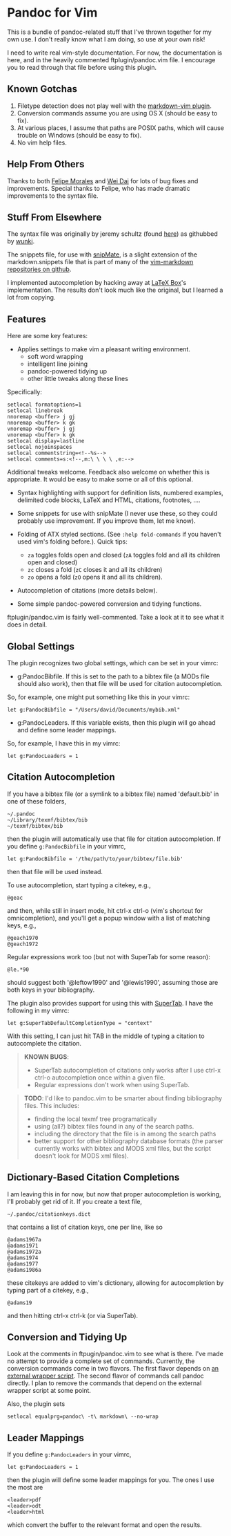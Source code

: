 Pandoc for Vim
==============

This is a bundle of pandoc-related stuff that I've thrown together for my own use. I don't really know what I am doing, so use at your own risk!

I need to write real vim-style documentation. For now, the documentation is here, and in the heavily commented ftplugin/pandoc.vim file. I encourage you to read through that file before using this plugin.

Known Gotchas
-------------

1.  Filetype detection does not play well with the [markdown-vim
    plugin](http://plasticboy.com/markdown-vim-mode/).
2.  Conversion commands assume you are using OS X (should be easy to
    fix).
3.  At various places, I assume that paths are POSIX paths, which
    will cause trouble on Windows (should be easy to fix).
4.  No vim help files.

Help From Others
----------------

Thanks to both [Felipe Morales](https://github.com/fmoralesc) and [Wei Dai](https://github.com/clvv) for lots of bug fixes and improvements. Special thanks to Felipe, who has made dramatic improvements to the syntax file.

Stuff From Elsewhere
--------------------

The syntax file was originally by jeremy schultz (found
[here](http://www.vim.org/scripts/script.php?script_id=2389)) as
githubbed by [wunki](https://github.com/wunki/vim-pandoc). 

The snippets file, for use with
[snipMate](http://www.vim.org/scripts/script.php?script_id=2540), is a
slight extension of the markdown.snippets file that is part of many of
the [vim-markdown repositories on
github](https://github.com/hallison/vim-markdown).

I implemented autocompletion by hacking away at [LaTeX Box]'s 
implementation. The results don't look much like the original, but
I learned a lot from copying.

[LaTeX Box]: http://www.vim.org/scripts/script.php?script_id=3109

Features
--------

Here are some key features:

+   Applies settings to make vim a pleasant writing environment.
	-    soft word wrapping
	-    intelligent line joining
	-    pandoc-powered tidying up
	-    other little tweaks along these lines

Specifically:

	setlocal formatoptions=1
	setlocal linebreak
	nnoremap <buffer> j gj
	nnoremap <buffer> k gk
	vnoremap <buffer> j gj
	vnoremap <buffer> k gk
	setlocal display=lastline
	setlocal nojoinspaces
	setlocal commentstring=<!--%s-->
	setlocal comments=s:<!--,m:\ \ \ \ ,e:-->

Additional tweaks welcome. Feedback also welcome on whether this is
appropriate. It would be easy to make some or all of this optional.

+	Syntax highlighting with support for definition lists, numbered
    examples, delimited code blocks, LaTeX and HTML, citations,
    footnotes, ....

+	Some snippets for use with snipMate (I never use these, so they
    could probably use improvement. If you improve them, let me know).

+   Folding of ATX styled sections. (See `:help fold-commands` if
    you haven't used vim's folding before.). Quick tips:

	+   `za` toggles folds open and closed (`zA` toggles fold and
		all its children open and closed)
    +   `zc` closes a fold (`zC` closes it and all its children)
    +	`zo` opens a fold (`zO` opens it and all its children).

+   Autocompletion of citations (more details below).

+	Some simple pandoc-powered conversion and tidying functions.

ftplugin/pandoc.vim is fairly well-commented. Take a look at it to see
what it does in detail.

Global Settings
---------------

The plugin recognizes two global settings, which can be set in your
vimrc:

+	g:PandocBibfile. If this is set to the path to a bibtex file 
	(a MODs file should also work), then that file will be used
	for citation autocompletion.

So, for example, one might put something like this in your vimrc:

    let g:PandocBibfile = "/Users/david/Documents/mybib.xml"

+	g:PandocLeaders. If this variable exists, then this plugin 
	will go ahead and define some leader mappings.

So, for example, I have this in my vimrc:

    let g:PandocLeaders = 1


Citation Autocompletion
-----------------------

If you have a bibtex file (or a symlink to a bibtex file)
named 'default.bib' in one of these folders,

    ~/.pandoc
    ~/Library/texmf/bibtex/bib
    ~/texmf/bibtex/bib

then the plugin will automatically use that file for citation
autocompletion. If you define `g:PandocBibfile` in your vimrc,

    let g:PandocBibfile = '/the/path/to/your/bibtex/file.bib'

then that file will be used instead.

To use autocompletion, start typing a citekey, e.g.,

    @geac

and then, while still in insert mode, hit ctrl-x ctrl-o (vim's 
shortcut for omnicompletion), and you'll get a popup window with
a list of matching keys, e.g.,

    @geach1970
    @geach1972

Regular expressions work too (but not with SuperTab for some reason):

    @le.*90

should suggest both '@leftow1990' and '@lewis1990', assuming
those are both keys in your bibliography.

The plugin also provides support for using this with [SuperTab]. I 
have the following in my vimrc:

    let g:SuperTabDefaultCompletionType = "context"

With this setting, I can just hit TAB in the middle of typing
a citation to autocomplete the citation. 

[SuperTab]: http://www.vim.org/scripts/script.php?script_id=1643

> **KNOWN BUGS**:
> 
> +  SuperTab autocompletion of citations only works after I use
> ctrl-x ctrl-o autocompletion once within a given file.
> +  Regular expressions don't work when using SuperTab.

> **TODO**: I'd like to pandoc.vim to be smarter about finding
> bibliography files. This includes:
> 
> +   finding the local texmf tree programatically
> +   using (all?) bibtex files found in any of the search
>     paths.
> +   including the directory that the file is in among the
>     search paths 
> +   better support for other bibliography database 
>     formats (the parser currently works with bibtex and 
>     MODS xml files, but the script doesn't look for MODS
>     xml files).

Dictionary-Based Citation Completions
-------------------------------------

I am leaving this in for now, but now that proper autocompletion is 
working, I'll probably get rid of it. If you create a text file,

    ~/.pandoc/citationkeys.dict

that contains a list of citation keys, one per line, like so

	@adams1967a
	@adams1971
	@adams1972a
	@adams1974
	@adams1977
	@adams1986a

these citekeys are added to vim's dictionary, allowing for autocompletion by typing part of a citekey, e.g.,

    @adams19

and then hitting ctrl-x ctrl-k (or via SuperTab).

Conversion and Tidying Up
-------------------------

Look at the comments in ftpugin/pandoc.vim to
see what is there. I've made no attempt to provide a complete
set of commands. Currently, the conversion commands come in two flavors. The first flavor depends on [an external wrapper script](https://gist.github.com/857619). The second flavor of commands call pandoc directly. I plan to remove the commands that depend on the external wrapper script at some point.

Also, the plugin sets

    setlocal equalprg=pandoc\ -t\ markdown\ --no-wrap
 

Leader Mappings
---------------

If you define `g:PandocLeaders` in your vimrc,
 
    let g:PandocLeaders = 1

then the plugin will define some leader mappings for you. The ones I use the most are

    <leader>pdf
	<leader>odt
	<leader>html

which convert the buffer to the relevant format and open the results.

